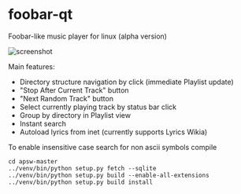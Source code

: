 # foobar-qt

Foobar-like music player for linux (alpha version)

![screenshot](https://imgur.com/c7DieFW.png)

Main features:
- Directory structure navigation by click (immediate Playlist update)
- "Stop After Current Track" button
- "Next Random Track" button
- Select currently playing track by status bar click
- Group by directory in Playlist view
- Instant search
- Autoload lyrics from inet (currently supports Lyrics Wikia)


To enable insensitive case search for non ascii symbols compile
```
cd apsw-master
../venv/bin/python setup.py fetch --sqlite
../venv/bin/python setup.py build --enable-all-extensions
../venv/bin/python setup.py build install
```
